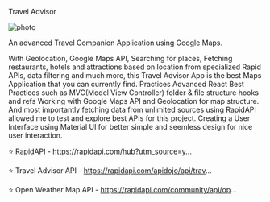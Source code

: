 Travel Advisor

![photo](https://github.com/user-attachments/assets/c68ab278-6b8f-40a4-8dfe-e14ffa6290fa)

An advanced Travel Companion Application using Google Maps.

With Geolocation, Google Maps API, Searching for places, Fetching restaurants, hotels and attractions based on location from specialized Rapid APIs, data filtering and much more, this Travel Advisor App is the best Maps Application that you can currently find.
Practices
Advanced React Best Practices such as
MVC(Model View Controller) 
folder & file structure
hooks and refs
Working with Google Maps API and Geolocation for map structure.
And most importantly fetching data from unlimited sources using RapidAPI allowed me to test and explore best APIs for this project.
Creating a User Interface using Material UI for better simple and seemless design for nice user interaction.

⭐ RapidAPI - https://rapidapi.com/hub?utm_source=y...

⭐ Travel Advisor API - https://rapidapi.com/apidojo/api/trav...

⭐ Open Weather Map API - https://rapidapi.com/community/api/op...
